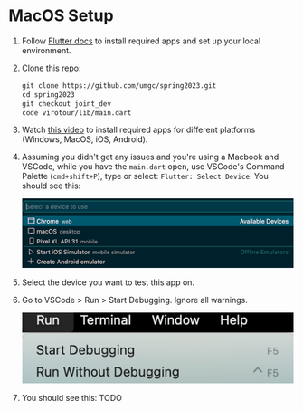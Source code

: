 # MacOS Setup

1. Follow [Flutter docs](https://docs.flutter.dev/get-started/install) to install required apps and set up your local environment.
1. Clone this repo:
    ```
    git clone https://github.com/umgc/spring2023.git
    cd spring2023
    git checkout joint_dev
    code virotour/lib/main.dart
    ```
1. Watch [this video](https://www.youtube.com/watch?v=ZSWfgxrxN0M) to install required apps for different platforms (Windows, MacOS, iOS, Android).
1. Assuming you didn't get any issues and you're using a Macbook and VSCode, while you have the `main.dart` open, use VSCode's Command Palette (`cmd+shift+P`), type or select: `Flutter: Select Device`. You should see this:

    <div style='float: center'>
        <img style='width: 800px' src="../assets/images/macos_setup/mac_os_setup_1.png"></img>
    </div>

1. Select the device you want to test this app on.
1. Go to VSCode > Run > Start Debugging. Ignore all warnings.

    <div style='float: center'>
        <img style='width: 800px' src="../assets/images/macos_setup/mac_os_setup_2.png"></img>
    </div>

1. You should see this:
    TODO
